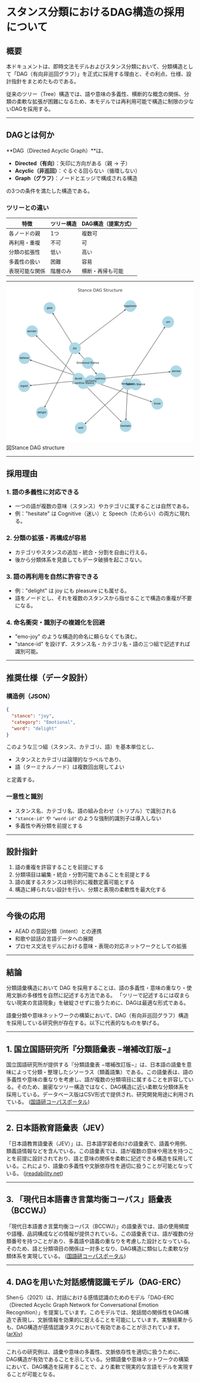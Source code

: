 # スタンス分類におけるDAG構造の採用について

## 概要

本ドキュメントは、即時文法モデルおよびスタンス分類において、分類構造として「DAG（有向非巡回グラフ）」を正式に採用する理由と、その利点、仕様、設計指針をまとめたものである。

従来のツリー（Tree）構造では、語や意味の多義性、横断的な概念の関係、分類の柔軟な拡張が困難になるため、本モデルでは再利用可能で構造に制限の少ないDAGを採用する。

---

## DAGとは何か

**DAG（Directed Acyclic Graph）**は、

- **Directed（有向）**：矢印に方向がある（親 → 子）
- **Acyclic（非巡回）**：ぐるぐる回らない（循環しない）
- **Graph（グラフ）**：ノードとエッジで構成される構造

の3つの条件を満たした構造である。

### ツリーとの違い

| 特徴           | ツリー構造 | DAG構造（提案方式） |
| -------------- | ---------- | ------------------- |
| 各ノードの親   | 1つ        | 複数可              |
| 再利用・重複   | 不可       | 可                  |
| 分類の拡張性   | 低い       | 高い                |
| 多義性の扱い   | 困難       | 容易                |
| 表現可能な関係 | 階層のみ   | 横断・再帰も可能    |

---

![Stance DAG structure](./stance-category-dag.png)
図Stance DAG structure

---

## 採用理由

### 1. **語の多義性に対応できる**

- 一つの語が複数の意味（スタンス）やカテゴリに属することは自然である。
- 例："hesitate" は Cognitive（迷い）と Speech（ためらい）の両方に現れる。

### 2. **分類の拡張・再構成が容易**

- カテゴリやスタンスの追加・統合・分割を自由に行える。
- 後から分類体系を見直してもデータ破損を起こさない。

### 3. **語の再利用を自然に許容できる**

- 例："delight" は joy にも pleasure にも属せる。
- 語をノードとし、それを複数のスタンスから指せることで構造の重複が不要になる。

### 4. **命名衝突・識別子の複雑化を回避**

- "emo-joy" のような構造的命名に頼らなくても済む。
- "stance-id" を設けず、スタンス名・カテゴリ名・語の三つ組で記述すれば識別可能。

---

## 推奨仕様（データ設計）

### 構造例（JSON）

```json
{
  "stance": "joy",
  "category": "Emotional",
  "word": "delight"
}
```

このような三つ組（スタンス、カテゴリ、語）を基本単位とし、

- スタンスとカテゴリは論理的なラベルであり、
- 語（ターミナルノード）は複数回出現してよい

と定義する。

### 一意性と識別

- スタンス名、カテゴリ名、語の組み合わせ（トリプル）で識別される
- `"stance-id"` や `"word-id"` のような強制的識別子は導入しない
- 多義性や再分類を前提とする

---

## 設計指針

1. 語の重複を許容することを前提にする
2. 分類項目は編集・統合・分割可能であることを前提とする
3. 語の属するスタンスは明示的に複数定義可能とする
4. 構造に縛られない設計を行い、分類と表現の柔軟性を最大化する

---

## 今後の応用

- AEAD の意図分類（intent）との連携
- 和歌や談話の言語データへの展開
- プロセス文法モデルにおける意味・表現の対応ネットワークとしての拡張

---

## 結論

分類語彙構造において DAG を採用することは、語の多義性・意味の重なり・使用文脈の多様性を自然に記述する方法である。
「ツリーで記述するには収まらない現実の言語現象」を破綻させずに扱うために、DAGは最適な形式である。

語彙分類や意味ネットワークの構築において、DAG（有向非巡回グラフ）構造を採用している研究例が存在する。以下に代表的なものを挙げる。

---

## 1. 国立国語研究所『分類語彙表 −増補改訂版−』

国立国語研究所が提供する『分類語彙表 −増補改訂版−』は、日本語の語彙を意味によって分類・整理したシソーラス（類義語集）である。この語彙表は、語の多義性や意味の重なりを考慮し、語が複数の分類項目に属することを許容している。そのため、厳密なツリー構造ではなく、DAG構造に近い柔軟な分類体系を採用している。データベース版はCSV形式で提供され、研究開発用途に利用されている。 ([国語研コーパスポータル][1])

---

## 2. 日本語教育語彙表（JEV）

「日本語教育語彙表（JEV）」は、日本語学習者向けの語彙表で、語義や用例、類義語情報などを含んでいる。この語彙表では、語が複数の意味や用法を持つことを前提に設計されており、語と意味の関係を柔軟に記述できる構造を採用している。これにより、語彙の多義性や文脈依存性を適切に扱うことが可能となっている。 ([jreadability.net][2])

---

## 3. 「現代日本語書き言葉均衡コーパス」語彙表（BCCWJ）

「現代日本語書き言葉均衡コーパス（BCCWJ）」の語彙表では、語の使用頻度や語種、品詞構成などの情報が提供されている。この語彙表では、語が複数の分類番号を持つことがあり、多義語や語義の重なりを考慮した設計となっている。そのため、語と分類項目の関係は一対多となり、DAG構造に類似した柔軟な分類体系を実現している。 ([国語研コーパスポータル][3])

---

## 4. DAGを用いた対話感情認識モデル（DAG-ERC）

Shenら（2021）は、対話における感情認識のためのモデル「DAG-ERC（Directed Acyclic Graph Network for Conversational Emotion Recognition）」を提案しています。このモデルでは、発話間の関係性をDAG構造で表現し、文脈情報を効果的に捉えることを可能にしています。実験結果からも、DAG構造が感情認識タスクにおいて有効であることが示されています。 ([arXiv][4])

---

これらの研究例は、語彙や意味の多義性、文脈依存性を適切に扱うために、DAG構造が有効であることを示している。分類語彙や意味ネットワークの構築において、DAG構造を採用することで、より柔軟で現実的な言語モデルを実現することが可能となる。

[1]: https://clrd.ninjal.ac.jp/goihyo.html?utm_source=chatgpt.com "分類語彙表－増補改訂版データベース - 国語研コーパスポータル"
[2]: https://jreadability.net/jev/?utm_source=chatgpt.com "日本語教育語彙表"
[3]: https://clrd.ninjal.ac.jp/bccwj/freq-list.html?utm_source=chatgpt.com "『現代日本語書き言葉均衡コーパス』語彙表"
[4]: https://arxiv.org/abs/2105.12907?utm_source=chatgpt.com "Directed Acyclic Graph Network for Conversational Emotion Recognition"
